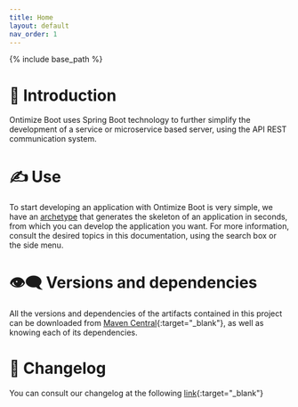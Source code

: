 ```yaml
---
title: Home
layout: default
nav_order: 1
---
```

{% include base_path %}

# 📜 Introduction

Ontimize Boot uses Spring Boot technology to further simplify the development of a service or microservice based server, using the API REST communication system.

# ✍ Use

To start developing an application with Ontimize Boot is very simple, we have an [archetype]({{base_path}}/getting_started/) that generates the skeleton of an application in seconds, from which you can develop the application you want. For more information, consult the desired topics in this documentation, using the search box or the side menu.

# 👁️‍🗨️ Versions and dependencies

All the versions and dependencies of the artifacts contained in this project can be downloaded from [Maven Central](https://central.sonatype.com/namespace/com.ontimize.boot){:target="_blank"}, as well as knowing each of its dependencies.

# 📣 Changelog

You can consult our changelog at the following [link](https://github.com/ontimize/ontimize-boot/blob/develop/CHANGELOG.md){:target="_blank"}
